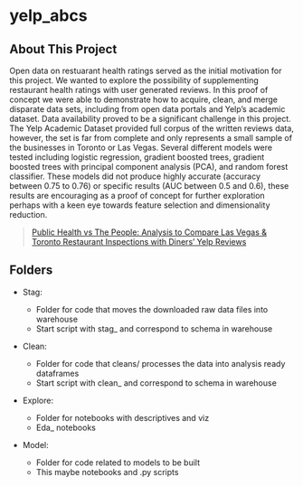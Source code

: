 # yelp_abcs

## About This Project
Open data on restuarant health ratings served as the initial motivation for this project. We wanted to explore the possibility of supplementing restaurant health ratings with user generated reviews. In this proof of concept we were able to demonstrate how to acquire, clean, and merge disparate data sets, including from open data portals and Yelp’s academic dataset. Data availability proved to be a significant challenge in this project. The Yelp Academic Dataset provided full corpus of the written reviews data, however, the set is far from complete and only represents a small sample of the businesses in Toronto or Las Vegas. Several different models were tested including logistic regression, gradient boosted trees, gradient boosted trees with principal component analysis (PCA), and random forest classifier. These models did not produce highly accurate (accuracy between 0.75 to 0.76) or specific results (AUC between 0.5 and 0.6), these results are encouraging as a proof of concept for further exploration perhaps with a keen eye towards feature selection and dimensionality reduction. 


> [Public Health vs The People: Analysis to Compare Las Vegas & Toronto Restaurant Inspections with Diners’ Yelp Reviews](https://docs.google.com/document/d/180dsiT59t037TFR3RKjoXAGO5QnHr-wWGZTt22bg3wM/edit?usp=sharing)

## Folders
* Stag:
    * Folder for code that moves the downloaded raw data files into warehouse
    * Start script with stag_ and correspond to schema in warehouse

* Clean:
    * Folder for code that cleans/ processes the data into analysis ready dataframes
    * Start script with clean_ and correspond to schema in warehouse

* Explore:
    * Folder for notebooks with descriptives and viz
    * Eda_ notebooks

* Model:
    * Folder for code related to models to be built
    * This maybe notebooks and .py scripts


